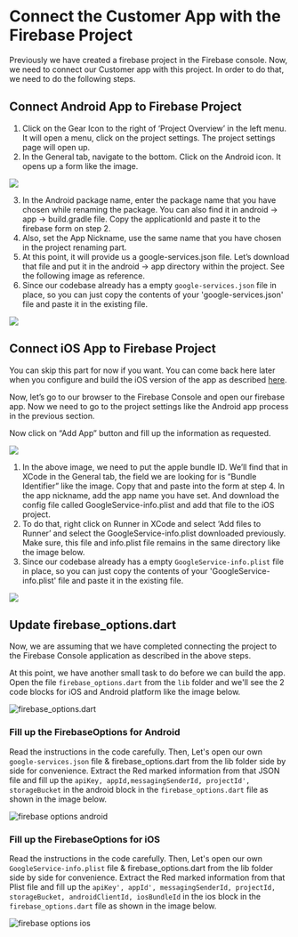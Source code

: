 # Connect the Customer App with the Firebase Project

Previously we have created a firebase project in the Firebase console. Now, we need to connect our Customer app with this project. In order to do that, we need to do the following steps.

## Connect Android App to Firebase Project

1. Click on the Gear Icon to the right of ‘Project Overview’ in the left menu. It will open a menu, click on the project settings. The project settings page will open up.
2. In the General tab, navigate to the bottom. Click on the Android icon. It opens up a form like the image.

![](public/img/image3.png)

3. In the Android package name, enter the package name that you have chosen while renaming the package. You can also find it in android &rarr; app &rarr; build.gradle file. Copy the applicationId and paste it to the firebase form on step 2.
4. Also, set the App Nickname, use the same name that you have chosen in the project renaming part.
5. At this point, it will provide us a google-services.json file. Let’s download that file and put it in the android &rarr; app directory within the project. See the following image as reference.
6. Since our codebase already has a empty `google-services.json` file in place, so you can just copy the contents of your 'google-services.json' file and paste it in the existing file.

![](public/img/image2.png)

## Connect iOS App to Firebase Project

You can skip this part for now if you want. You can come back here later when you configure and build the iOS version of the app as described [here](build-ios-app.md).

Now, let’s go to our browser to the Firebase Console and open our firebase app. Now we need to go to the project settings like the Android app process in the previous section.

Now click on “Add App” button and fill up the information as requested.

![](public/img/image7.png)

1. In the above image, we need to put the apple bundle ID. We’ll find that in XCode in the General tab, the field we are looking for is “Bundle Identifier” like the image. Copy that and paste into the form at step 4. In the app nickname, add the app name you have set. And download the config file called GoogleService-info.plist and add that file to the iOS project.
2. To do that, right click on Runner in XCode and select ‘Add files to Runner’ and select the GoogleService-info.plist downloaded previously. Make sure, this file and info.plist file remains in the same directory like the image below.
3. Since our codebase already has a empty `GoogleService-info.plist` file in place, so you can just copy the contents of your 'GoogleService-info.plist' file and paste it in the existing file.

![](public/img/image8.png)

## Update firebase_options.dart

Now, we are assuming that we have completed connecting the project to the Firebase Console application as described in the above steps.

At this point, we have another small task to do before we can build the app. Open the file `firebase_options.dart` from the `lib` folder and we'll see the 2 code blocks for iOS and Android platform like the image below.

![firebase_options.dart](public/img/firebase_options.png)

### Fill up the FirebaseOptions for Android

Read the instructions in the code carefully. Then, Let's open our own `google-services.json` file & firebase_options.dart from the lib folder side by side for convenience. Extract the Red marked information from that JSON file and fill up the `apiKey, appId,messagingSenderId, projectId', storageBucket` in the android block in the `firebase_options.dart` file as shown in the image below.

![firebase options android](public/img/fir_option_android.png)

### Fill up the FirebaseOptions for iOS

Read the instructions in the code carefully. Then, Let's open our own `GoogleService-info.plist` file & firebase_options.dart from the lib folder side by side for convenience. Extract the Red marked information from that Plist file and fill up the `apiKey', appId', messagingSenderId, projectId, storageBucket, androidClientId, iosBundleId` in the ios block in the `firebase_options.dart` file as shown in the image below.

![firebase options ios](public/img/fir_option_ios.png)
